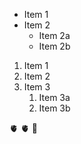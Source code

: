 * Item 1
* Item 2
  * Item 2a
  * Item 2b


1. Item 1
2. Item 2
3. Item 3
   1. Item 3a
   2. Item 3b


🫀 🫀 🔰
